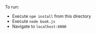 
To run:

- Execute `npm install` from this directory
- Execute `node book.js`
- Navigate to `localhost:8000`
